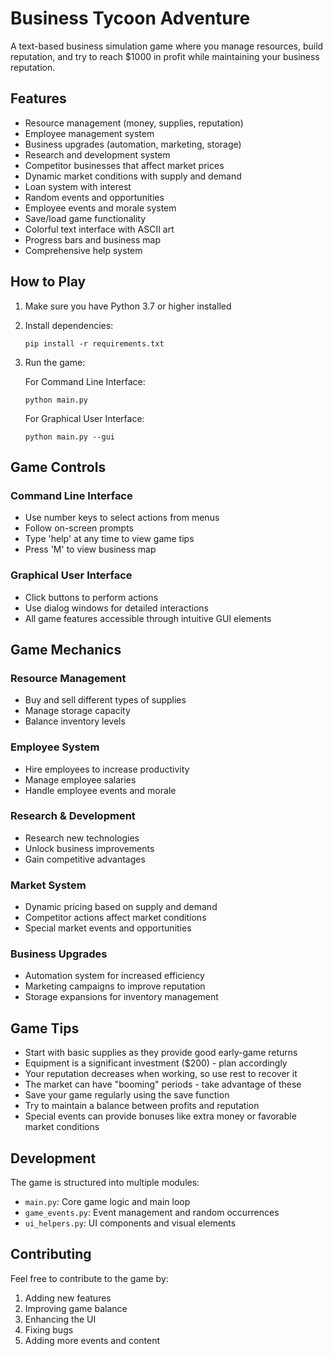 # Business Tycoon Adventure

A text-based business simulation game where you manage resources, build reputation, and try to reach $1000 in profit while maintaining your business reputation.

## Features
- Resource management (money, supplies, reputation)
- Employee management system
- Business upgrades (automation, marketing, storage)
- Research and development system
- Competitor businesses that affect market prices
- Dynamic market conditions with supply and demand
- Loan system with interest
- Random events and opportunities
- Employee events and morale system
- Save/load game functionality
- Colorful text interface with ASCII art
- Progress bars and business map
- Comprehensive help system

## How to Play
1. Make sure you have Python 3.7 or higher installed
2. Install dependencies:
   ```
   pip install -r requirements.txt
   ```
3. Run the game:

   For Command Line Interface:
   ```
   python main.py
   ```

   For Graphical User Interface:
   ```
   python main.py --gui
   ```

## Game Controls

### Command Line Interface
- Use number keys to select actions from menus
- Follow on-screen prompts
- Type 'help' at any time to view game tips
- Press 'M' to view business map

### Graphical User Interface
- Click buttons to perform actions
- Use dialog windows for detailed interactions
- All game features accessible through intuitive GUI elements

## Game Mechanics

### Resource Management
- Buy and sell different types of supplies
- Manage storage capacity
- Balance inventory levels

### Employee System
- Hire employees to increase productivity
- Manage employee salaries
- Handle employee events and morale

### Research & Development
- Research new technologies
- Unlock business improvements
- Gain competitive advantages

### Market System
- Dynamic pricing based on supply and demand
- Competitor actions affect market conditions
- Special market events and opportunities

### Business Upgrades
- Automation system for increased efficiency
- Marketing campaigns to improve reputation
- Storage expansions for inventory management

## Game Tips
- Start with basic supplies as they provide good early-game returns
- Equipment is a significant investment ($200) - plan accordingly
- Your reputation decreases when working, so use rest to recover it
- The market can have "booming" periods - take advantage of these
- Save your game regularly using the save function
- Try to maintain a balance between profits and reputation
- Special events can provide bonuses like extra money or favorable market conditions

## Development
The game is structured into multiple modules:
- `main.py`: Core game logic and main loop
- `game_events.py`: Event management and random occurrences
- `ui_helpers.py`: UI components and visual elements

## Contributing
Feel free to contribute to the game by:
1. Adding new features
2. Improving game balance
3. Enhancing the UI
4. Fixing bugs
5. Adding more events and content
